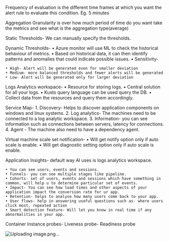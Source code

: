 Frequency of evaluation is the different time frames at which you want the alert rule to evaluate this condition.
Eg. 5 minutes

Aggregation Granularity is over how much period of time do you want take the metrics and see what is the aggregation type(average)

Static Thresholds- 
We can manually specify the thresholds.

Dynamic Thresholds-
	• Azure monitor will use ML to check the historical behaviour of metrics.
	• Based on historical data, it can then identify patterns and anomalies that could indicate possible issues.
	• Sensitivity-

	• High- Alert will be generated even for smaller deviation
	• Medium- more balanced thresholds and fewer alerts will be generated
	• Low- Alert will be generated only for larger deviation


Logs Analytics workspace- 
	• Resource for storing logs.
	• Central solution for all your logs.
	• Kusto query language can be used query the DB.
	• Collect data from the resources and query them accordingly.
	
	
Service Map-
	1. Discovery- Helps to discover application components on windows and linux systems.
	2. Log analytics- The machines need to be connected to a log analytic workspace.
	3. Information- you can see information such as connections between servers, latency for connections.
	4. Agent - The machine also need to have a dependency agent.

Virtual machine scale set notification-
	• Will get notify option only if auto scale is enable.
	• Will get diagnostic setting option only if auto scale is enable.

Application Insights- default way AI uses is logs analytics workspace.

	• You can see users, events and sessions.
	• Funnels- you can see multiple stages like pipeline.
	• Cohorts- set of users, events and sessions which have something in common, will help u to determine particular set of events.
	• Impact- You can see how load times and other aspects of your application impact the conversion rate for ur app.
	• Retention- helps to analyse how many users come back to your app.
	• User flows- help in answering useful questions such as- where users click most, repeated action
	• Smart detection feature- Will let you know in real time if any abnormalities in your app.

Container Instance probes-
Liveness probe-
Readiness probe


![Uploading image.png…]()
